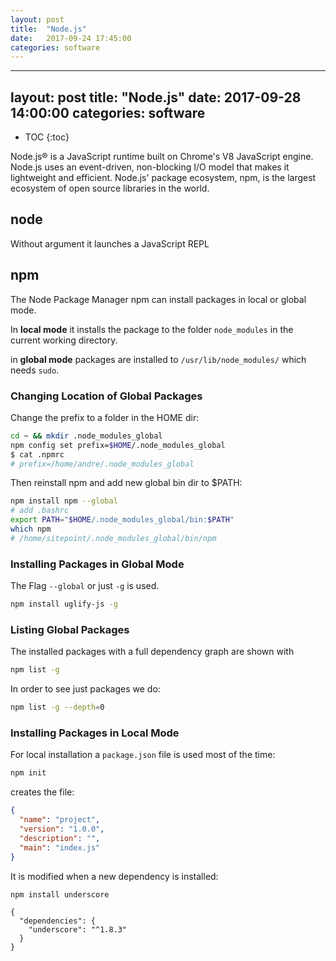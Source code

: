 ```yaml
---
layout: post
title:  "Node.js"
date:   2017-09-24 17:45:00
categories: software
---
```


---
layout: post
title:  "Node.js"
date:   2017-09-28 14:00:00
categories: software
---

* TOC
{:toc}

Node.js® is a JavaScript runtime built on Chrome's V8 JavaScript engine. Node.js uses an event-driven, non-blocking I/O model that makes it lightweight and efficient. Node.js' package ecosystem, npm, is the largest ecosystem of open source libraries in the world.

## node

Without argument it launches a JavaScript REPL

## npm

The Node Package Manager npm can install packages in local or global mode.

In **local mode** it installs the package to the folder `node_modules` in the current working directory.

in **global mode** packages are installed to `/usr/lib/node_modules/` which needs `sudo`.

### Changing Location of Global Packages

Change the prefix to a folder in the HOME dir:

```bash
cd ~ && mkdir .node_modules_global
npm config set prefix=$HOME/.node_modules_global
$ cat .npmrc 
# prefix=/home/andre/.node_modules_global
```

Then reinstall npm and add new global bin dir to $PATH:

```bash
npm install npm --global
# add .bashrc
export PATH="$HOME/.node_modules_global/bin:$PATH"
which npm
# /home/sitepoint/.node_modules_global/bin/npm
```


### Installing Packages in Global Mode

The Flag `--global` or just `-g` is used.

```bash
npm install uglify-js -g
```

### Listing Global Packages

The installed packages with a full dependency graph are shown with

```bash
npm list -g
```

In order to see just packages we do:

```bash
npm list -g --depth=0
```


### Installing Packages in Local Mode

For local installation a `package.json` file is used most of the time:

```bash
npm init
```

creates the file:

```json
{
  "name": "project",
  "version": "1.0.0",
  "description": "",
  "main": "index.js"
}
```

It is modified when a new dependency is installed:

```bash
npm install underscore
```

```
{
  "dependencies": {
    "underscore": "^1.8.3"
  }
}
```

